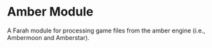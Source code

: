 Amber Module
============

A Farah module for processing game files from the amber engine (i.e., Ambermoon and Amberstar).